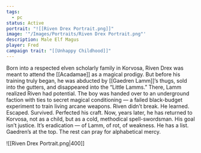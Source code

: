 ```yaml
---
tags:
  - pc
status: Active
portrait: "![[Riven Drex Portrait.png]]"
image: '"/Images/Portraits/Riven Drex Portrait.png"'
description: Male Elf Magus
player: Fred
campaign trait: "[[Unhappy Childhood]]"
---
```

Born into a respected elven scholarly family in Korvosa, Riven Drex was meant to attend the [[Acadamae]] as a magical prodigy. But before his training truly began, he was abducted by [[Gaedren Lamm]]’s thugs, sold into the gutters, and disappeared into the “Little Lamms.” There, Lamm realized Riven had potential. The boy was handed over to an underground faction with ties to secret magical conditioning — a failed black-budget experiment to train living arcane weapons. Riven didn’t break. He learned. Escaped. Survived. Perfected his craft. Now, years later, he has returned to Korvosa, not as a child, but as a cold, methodical spell-swordsman. His goal isn’t justice. It’s eradication — of Lamm, of rot, of weakness. He has a list. Gaedren’s at the top. The rest can pray for alphabetical mercy.     

![[Riven Drex Portrait.png|400]]